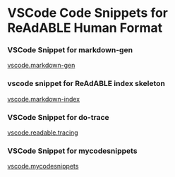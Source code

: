 
# VSCode Code Snippets for ReAdABLE Human Format


### VSCode Snippet for markdown-gen

[vscode.markdown-gen](./vscode.markdown-gen)


### vscode snippet for ReAdABLE index skeleton

[vscode.markdown-index](./vscode.markdown-index)


### VSCode Snippet  for do-trace

[vscode.readable.tracing](./vscode.readable.tracing)


### VSCode Snippet for mycodesnippets

[vscode.mycodesnippets](./vscode.mycodesnippets)

